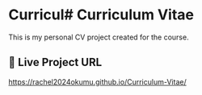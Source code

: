 
# Curricul# Curriculum Vitae

This is my personal CV project created for the course.

## 🔗 Live Project URL

 https://rachel2024okumu.github.io/Curriculum-Vitae/


